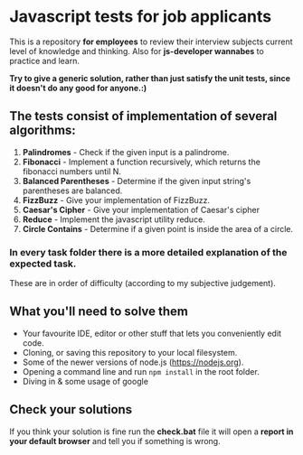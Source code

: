 # Javascript tests for job applicants
This is a repository **for employees** to review their interview subjects current level of knowledge and thinking. Also for **js-developer wannabes** to practice and learn. 

**Try to give a generic solution, rather than just satisfy the unit tests, since it doesn't do any good for anyone.:)**

## The tests consist of implementation of several algorithms:
1. **Palindromes** - Check if the given input is a palindrome.
2. **Fibonacci** - Implement a function recursively, which returns the fibonacci numbers until N.
3. **Balanced Parentheses** - Determine if the given input string's parentheses are balanced.
4. **FizzBuzz** - Give your implementation of FizzBuzz.
5. **Caesar's Cipher** - Give your implementation of Caesar's cipher
6. **Reduce** - Implement the javascript utility reduce.
7. **Circle Contains** - Determine if a given point is inside the area of a circle.

### In every task folder there is a more detailed explanation of the expected task.
These are in order of difficulty (according to my subjective judgement).

## What you'll need to solve them
* Your favourite IDE, editor or other stuff that lets you conveniently edit code.
* Cloning, or saving this repository to your local filesystem.
* Some of the newer versions of node.js (https://nodejs.org).
* Opening a command line and run ```npm install``` in the root folder.
* Diving in & some usage of google

## Check your solutions
If you think your solution is fine run the **check.bat** file it will open a **report in your default browser** and tell you if something is wrong.
